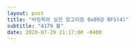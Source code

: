 ```yaml
---
layout: post
title: "바킹독의 실전 알고리즘 0x09강 BFS(4)"
subtitle: "4179 불"
date: 2020-07-29 21:17:00 -0400
--- 
```


